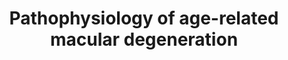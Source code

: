 ---
annotations:
- id: DOID:10871
  parent: genetic disease
  type: Disease Ontology
  value: age related macular degeneration
authors:
- Eweitz
citedin: ''
communities: []
description: ''
last-edited: 2025-04-02
ndex: null
organisms:
- Homo sapiens
redirect_from:
- /index.php/Pathway:WP5533
- /instance/WP5533
- /instance/WP5533_r138371
revision: r138371
schema-jsonld:
- '@context': https://schema.org/
  '@id': https://wikipathways.github.io/pathways/WP5533.html
  '@type': Dataset
  creator:
    '@type': Organization
    name: WikiPathways
  description: ''
  keywords: []
  license: CC0
  name: Pathophysiology of age-related macular degeneration
seo: CreativeWork
title: Pathophysiology of age-related macular degeneration
wpid: WP5533
---